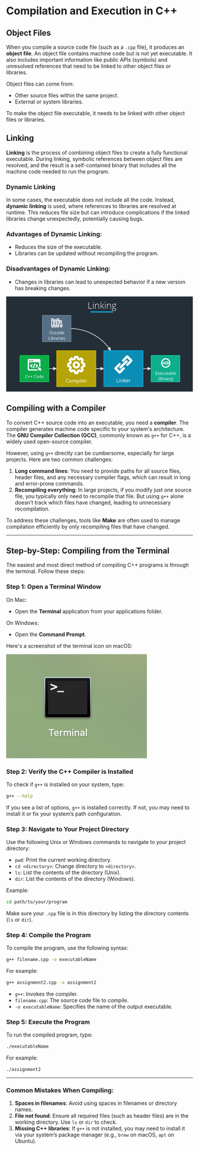 # Compilation and Execution in C++

## Object Files

When you compile a source code file (such as a `.cpp` file), it produces an **object file**. An object file contains machine code but is not yet executable. It also includes important information like public APIs (symbols) and unresolved references that need to be linked to other object files or libraries. 

Object files can come from:
- Other source files within the same project.
- External or system libraries.

To make the object file executable, it needs to be linked with other object files or libraries.

## Linking

**Linking** is the process of combining object files to create a fully functional executable. During linking, symbolic references between object files are resolved, and the result is a self-contained binary that includes all the machine code needed to run the program.

### Dynamic Linking

In some cases, the executable does not include all the code. Instead, **dynamic linking** is used, where references to libraries are resolved at runtime. This reduces file size but can introduce complications if the linked libraries change unexpectedly, potentially causing bugs.

### Advantages of Dynamic Linking:
- Reduces the size of the executable.
- Libraries can be updated without recompiling the program.

### Disadvantages of Dynamic Linking:
- Changes in libraries can lead to unexpected behavior if a new version has breaking changes.

![Linking Process](./images/Linking.PNG)
## Compiling with a Compiler

To convert C++ source code into an executable, you need a **compiler**. The compiler generates machine code specific to your system's architecture. The **GNU Compiler Collection (GCC)**, commonly known as `g++` for C++, is a widely used open-source compiler.

However, using `g++` directly can be cumbersome, especially for large projects. Here are two common challenges:

1. **Long command lines**: You need to provide paths for all source files, header files, and any necessary compiler flags, which can result in long and error-prone commands.
2. **Recompiling everything**: In large projects, if you modify just one source file, you typically only need to recompile that file. But using `g++` alone doesn’t track which files have changed, leading to unnecessary recompilation.

To address these challenges, tools like **Make** are often used to manage compilation efficiently by only recompiling files that have changed.

---

## Step-by-Step: Compiling from the Terminal

The easiest and most direct method of compiling C++ programs is through the terminal. Follow these steps:

### Step 1: Open a Terminal Window

On Mac:
- Open the **Terminal** application from your applications folder.

On Windows:
- Open the **Command Prompt**.

Here's a screenshot of the terminal icon on macOS:

![Terminal Icon](./images/Terminal.png)

### Step 2: Verify the C++ Compiler is Installed

To check if `g++` is installed on your system, type:

```bash
g++ --help
```

If you see a list of options, `g++` is installed correctly. If not, you may need to install it or fix your system’s path configuration.

### Step 3: Navigate to Your Project Directory

Use the following Unix or Windows commands to navigate to your project directory:

- `pwd`: Print the current working directory.
- `cd <directory>`: Change directory to `<directory>`.
- `ls`: List the contents of the directory (Unix).
- `dir`: List the contents of the directory (Windows).

Example:
```bash
cd path/to/your/program
```

Make sure your `.cpp` file is in this directory by listing the directory contents (`ls` or `dir`).

### Step 4: Compile the Program

To compile the program, use the following syntax:

```bash
g++ filename.cpp -o executableName
```

For example:
```bash
g++ assignment2.cpp -o assignment2
```

- `g++`: Invokes the compiler.
- `filename.cpp`: The source code file to compile.
- `-o executableName`: Specifies the name of the output executable.

### Step 5: Execute the Program

To run the compiled program, type:

```bash
./executableName
```

For example:
```bash
./assignment2
```

---

### Common Mistakes When Compiling:

1. **Spaces in filenames**: Avoid using spaces in filenames or directory names.
2. **File not found**: Ensure all required files (such as header files) are in the working directory. Use `ls` or `dir` to check.
3. **Missing C++ libraries**: If `g++` is not installed, you may need to install it via your system’s package manager (e.g., `brew` on macOS, `apt` on Ubuntu).